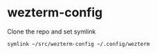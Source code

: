 # wezterm-config

Clone the repo and set symlink

```nu
symlink ~/src/wezterm-config ~/.config/wezterm
```
